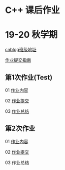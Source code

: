# C++ 课后作业
# 19-20 秋学期

[cnblog班级地址](https://edu.cnblogs.com/campus/njust/LuClass)

[作业提交指南](https://app.yinxiang.com/fx/b499dd00-20ce-4945-9596-9f9b70c68e22)

## 第1次作业(Test)

01 [作业内容](https://edu.cnblogs.com/campus/njust/LuClass/homework/8675)

02 [作业提交](https://github.com/LuClass/Homework19Autumn/tree/master/%E7%AC%AC1%E6%AC%A1%E4%BD%9C%E4%B8%9A(Test))

03 [作业总结](https://www.cnblogs.com/LuClass/p/11591930.html)

## 第2次作业

01 [作业内容](https://edu.cnblogs.com/campus/njust/LuClass/homework/8705)

02 [作业提交](https://github.com/LuClass/Homework19Autumn/tree/master/%E7%AC%AC2%E6%AC%A1%E4%BD%9C%E4%B8%9A)

03 作业总结



